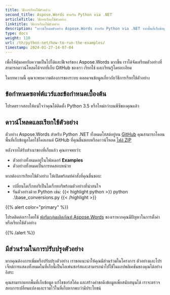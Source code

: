 ```yaml
---
title: วิธีการเรียกใช้ตัวอย่าง
second_title: Aspose.Words สำหรับ Python via .NET
articleTitle: วิธีการเรียกใช้ตัวอย่าง
linktitle: วิธีการเรียกใช้ตัวอย่าง
description: "ดาวน์โหลดตัวอย่าง Aspose.Words สำหรับ Python via .NET จากพื้นที่เก็บข้อมูล GitHub ของเรา และเรียนรู้วิธีเรียกใช้เพื่อให้คุ้นเคยกับความเป็นไปได้และฟีเจอร์ต่างๆ ของ Aspose.Words มากขึ้น"
type: docs
weight: 110
url: /th/python-net/how-to-run-the-examples/
timestamp: 2024-01-27-14-07-04
---
```


เพื่อให้คุ้นเคยกับความเป็นไปได้และฟีเจอร์ของ Aspose.Words มากขึ้น เราได้จัดเตรียมตัวอย่างที่สามารถดาวน์โหลดได้จากที่เก็บ GitHub ของเรา เรียกใช้ และเรียนรู้โดยละเอียด

ในบทความนี้ คุณจะพบความต้องการของระบบ ตลอดจนข้อมูลเกี่ยวกับวิธีการเรียกใช้ตัวอย่าง

## ข้อกำหนดซอฟต์แวร์และข้อกำหนดเบื้องต้น

โปรดตรวจสอบให้แน่ใจว่าคุณได้ติดตั้ง Python 3.5 หรือใหม่กว่าบนพีซีของคุณแล้ว

## ดาวน์โหลดและเรียกใช้ตัวอย่าง

ตัวอย่าง Aspose.Words สำหรับ Python .NET ทั้งหมดโฮสต์อยู่บน [GitHub](https://github.com/aspose-words/Aspose.Words-for-Python-via-.NET) คุณสามารถโคลนพื้นที่เก็บข้อมูลโดยใช้ไคลเอนต์ GitHub ที่คุณชื่นชอบหรือดาวน์โหลด [ไฟล์ ZIP](https://github.com/aspose-words/Aspose.Words-for-Python-via-.NET/archive/master.zip)

หลังจากได้รับสำเนาของที่เก็บแล้ว คุณอาจพบว่า:

- ตัวอย่างทั้งหมดอยู่ในโฟลเดอร์ **Examples**
- ตัวอย่างทั้งหมดเป็นการทดสอบหน่วย

หากต้องการเรียกใช้ตัวอย่าง ให้เปิดพร้อมท์คำสั่งที่คุณชื่นชอบ:

- เปลี่ยนไดเร็กทอรีเป็นไดเร็กทอรีพร้อมตัวอย่างที่น่าสนใจ
- รันตัวอย่างด้วย Python เช่น:
{{< highlight python >}}
python .\base_conversions.py
{{< /highlight >}}

{{% alert color="primary" %}}

โปรดติดต่อเราโดยใช้ [ฟอรัมกลุ่มผลิตภัณฑ์ Aspose.Words](https://forum.aspose.com/c/words/8) ของเราหากคุณมีปัญหาในการตั้งค่าหรือเรียกใช้ตัวอย่าง

{{% /alert %}}

## มีส่วนร่วมในการปรับปรุงตัวอย่าง

หากคุณต้องการเพิ่มหรือปรับปรุงตัวอย่าง เราขอแนะนำให้คุณมีส่วนร่วมในโครงการ ตัวอย่างและโปรเจ็กต์การแสดงทั้งหมดในที่เก็บนี้เป็นโอเพ่นซอร์สและสามารถนำไปใช้ในแอปพลิเคชันของคุณได้อย่างอิสระ

คุณสามารถแยกพื้นที่เก็บข้อมูล แก้ไขซอร์สโค้ด และสร้างคำขอดึงข้อมูลเพื่อสนับสนุนได้ เราจะตรวจสอบการเปลี่ยนแปลงและรวมไว้ในที่เก็บหากพบว่ามีประโยชน์
